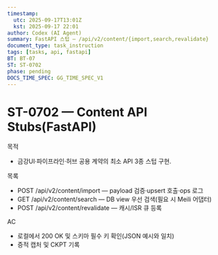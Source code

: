 ```yaml
---
timestamp:
  utc: 2025-09-17T13:01Z
  kst: 2025-09-17 22:01
author: Codex (AI Agent)
summary: FastAPI 스텁 — /api/v2/content/{import,search,revalidate}
document_type: task_instruction
tags: [tasks, api, fastapi]
BT: BT-07
ST: ST-0702
phase: pending
DOCS_TIME_SPEC: GG_TIME_SPEC_V1
---
```


# ST-0702 — Content API Stubs(FastAPI)

목적
- 금강UI·파이프라인·허브 공용 계약의 최소 API 3종 스텁 구현.

목록
- POST /api/v2/content/import — payload 검증·upsert 호출·ops 로그
- GET  /api/v2/content/search — DB view 우선 검색(필요 시 Meili 어댑터)
- POST /api/v2/content/revalidate — 캐시/ISR 큐 등록

AC
- 로컬에서 200 OK 및 스키마 필수 키 확인(JSON 예시와 일치)
- 증적 캡처 및 CKPT 기록

